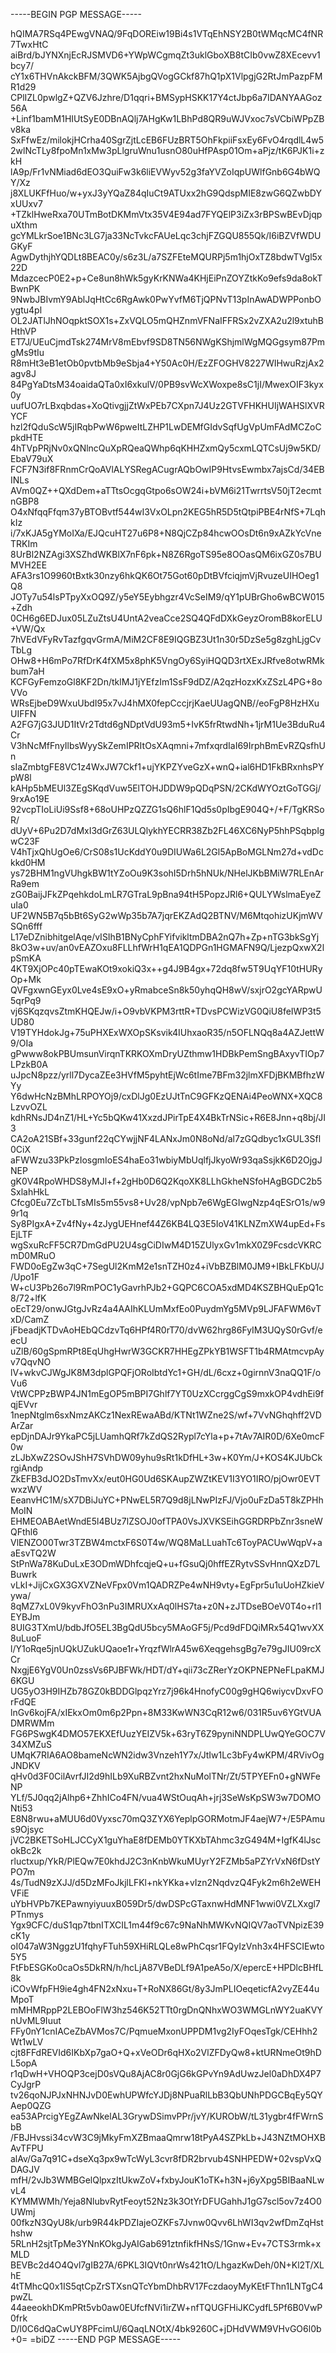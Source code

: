 -----BEGIN PGP MESSAGE-----

hQIMA7RSq4PEwgVNAQ/9FqDOREiw19Bi4s1VTqEhNSY2B0tWMqcMC4fNR7TwxHtC
aiBrd/bJYNXnjEcRJSMVD6+YWpWCgmqZt3uklGboXB8tCIb0vwZ8XEcevv1bcy7/
cY1x6THVnAkckBFM/3QWK5AjbgQVogGCkf87hQ1pX1VlpgjG2RtJmPazpFMR1d29
CPlIZL0pwlgZ+QZV6Jzhre/D1qqri+BMSypHSKK17Y4ctJbp6a7IDANYAAGoz56A
+Linf1bamM1HIUtSyE0DBnAQlj7AHgKw1LBhPd8QR9uWJVxoc7sVCbiWPpZBv8ka
SxFfwEz/milokjHCrha40SgrZjtLcEB6FUzBRT5OhFkpiiFsxEy6FvO4rqdlL4w5
2wlNcTLy8fpoMn1xMw3pLlgruWnu1usnO80uHfPAsp01Om+aPjz/tK6PJK1i+zkH
lA9p/Fr1vNMiad6dEO3QuiFw3k6liEVWyv52g3faYVZoIqpUWlfGnb6G4bWQY/Xz
j8XLUKFfHuo/w+yxJ3yYQaZ84qIuCt9ATUxx2hG9QdspMIE8zwG6QZwbDYxUUxv7
+TZklHweRxa70UTmBotDKMmVtx35V4E94ad7FYQElP3iZx3rBPSwBEvDjqpuXthm
gcYMLkrSoe1BNc3LG7ja33NcTvkcFAUeLqc3chjFZGQU855Qk/I6iBZVfWDUGKyF
AgwDythjhYQDLt8BEAC0y/s6z3L/a7SZFEteMQURPj5m1hjOxTZ8bdwTVgl5x22D
MdazcecP0E2+p+Ce8un8hWk5gyKrKNWa4KHjEiPnZOYZtkKo9efs9da8okTBwnPK
9NwbJBIvmY9AblJqHtCc6RgAwk0PwYvfM6TjQPNvT13pInAwADWPPonbOygtu4pl
OL2JATlJhNOqpktSOX1s+ZxVQLO5mQHZnmVFNaIFFRSx2vZXA2u2l9xtuhBHthVP
ET7J/UEuCjmdTsk274MrV8mEbvf9SD8TN56NWgKShjmlWgMQGgsym87PmgMs9tIu
R8mHt3eB1etOb0pvtbMb9eSbja4+Y50Ac0H/EzZFOGHV8227WIHwuRzjAx2agv8J
84PgYaDtsM34oaidaQTa0xI6xkulV/0PB9svWcXWoxpe8sC1jI/MwexOIF3kyx0y
uufUO7rLBxqbdas+XoQtivgjjZtWxPEb7CXpn7J4Uz2GTVFHKHUIjWAHSlXVRYCF
hzl2fQduScW5jIRqbPwW6pweItLZHP1LwDEMfGIdvSqfUgVpUmFAdMCZoCpkdHTE
4hTVpPRjNv0xQNlncQuXpRQeaQWhp6qKHHZxmQy5cxmLQTCsUj9w5KD/EbaV79uX
FCF7N3if8FRnmCrQoAVlALYSRegACugrAQbOwIP9HtvsEwmbx7ajsCd/34EBINLs
AVm0QZ++QXdDem+aTTtsOcgqGtpo6sOW24i+bVM6i21TwrrtsV50jT2ecmtnGBP8
O4xNfqqFfqm37yBTOBvtf544wI3VxOLpn2KEG5hR5D5tQtpiPBE4rNfS+7LqhkIz
i/7xKJA5gYMoIXa/EJQcuHT27u6P8+N8QjCZp84hcwOOsDt6n9xAZkYcVneTRKIm
8UrBl2NZAgi3XSZhdWKBlX7nF6pk+N8Z6RgoTS95e8OOasQM6ixGZ0s7BUMVH2EE
AFA3rs1O9960tBxtk30nzy6hkQK6Ot75Got60pDtBVfciqjmVjRvuzeUIHOeg1Q8
JOTy7u54lsPTpyXxOQ9Z/y5eY5Eybhgzr4VcSeIM9/qY1pUBrGho6wBCW015+Zdh
0CH6g6EDJux05LZuZtsU4UntA2veaCce2SQ4QFdDXkGeyzOromB8korELU+VW/Qx
7hVEdVFyRvTazfgqvGrmA/MiM2CF8E9IQGBZ3Ut1n30r5DzSe5g8zghLjgCvTbLg
OHw8+H6mPo7RfDrK4fXM5x8phK5VngOy6SyiHQQD3rtXExJRfve8otwRMkbum7aH
KCFGyFemzoGl8KF2Dn/tklMJ1jYEfzIm1SsF9dDZ/A2qzHozxKxZSzL4PG+8oVVo
WRsEjbeD9WxuUbdI95x7vJ4hMX0fepCccjrjKaeUUagQNB//eoFgP8HzHXuUIFFN
A2FG7jG3JUD1ItVr2Tdtd6gNDptVdU93m5+IvK5frRtwdNh+1jrM1Ue3BduRu4Cr
V3hNcMfFnyIlbsWyySkZemIPRItOsXAqmni+7mfxqrdIaI69IrphBmEvRZQsfhUn
sIaZmbtgFE8VC1z4WxJW7Ckf1+ujYKPZYveGzX+wnQ+ial6HD1FkBRxnhsPYpW8l
kAHp5bMEUl3ZEgSKqdVuw5ElTOHJDDW9pQDqPSN/2CKdWYOztGoTGGj/9rxAo19E
92vcpTIoLiUi9Ssf8+68oUHPzQZZG1sQ6hlF1Qd5s0pIbgE904Q+/+F/TgKRSoR/
dUyV+6Pu2D7dMxI3dGrZ63ULQlykhYECRR38Zb2FL46XC6NyP5hhPSqbpIgwC23F
V4hTjxQhUgOe6/CrS08s1UcKddY0u9DIUWa6L2Gl5ApBoMGLNm27d+vdDckkd0HM
ys72BHM1ngVUhgkBW1tYZoOu9K3sohI5Drh5hNUk/NHelJKbBMiW7RLEnArRa9em
zG0BaijJFkZPqehkdoLmLR7GTraL9pBna94tH5PopzJRl6+QULYWslmaEyeZuIa0
UF2WN5B7q5bBt6SyG2wWp35b7A7jqrEKZAdQ2BTNV/M6MtqohizUKjmWVSQn6fff
L17eDZnibhitgelAqe/vISIhB1BNyCphFYifvikltmDBA2nQ7h+Zp+nTG3bkSgYj
8kO3w+uv/an0vEAZOxu8FLLhfWrH1qEA1QDPGn1HGMAFN9Q/LjezpQxwX2lpSmKA
4KT9XjOPc40pTEwaKOt9xokiQ3x++g4J9B4gx+72dq8fw5T9UqYF10tHURyOp+Mk
QVFgxwnGEyx0Lve4sE9xO+yRmabceSn8k50yhqQH8wV/sxjrO2gcYARpwU5qrPq9
vj6SKqzqvsZtmKHQEJw/i+O9vbVKPM3rttR+TDvsPCWizVG0QiU8feIWP3t5UD80
V19TYHdokJg+75uPHXExWXOpSKsvik4IUhxaoR35/n5OFLNQq8a4AZJettW9/OIa
gPwww8okPBUmsunVirqnTKRKOXmDryUZthmw1HDBkPemSngBAxyvTIOp7LPzkB0A
uJpcN8pzz/yrll7DycaZEe3HVfM5pyhtEjWc6tIme7BFm32jlmXFDjBKMBfhzWYy
Y6dwHcNzBMhLRPOYOj9/cxDlJg0EzUJtTnC9GFKzQENAi4PeoWNX+XQC8LzvvOZL
kdhRNsJD4nZ1/HL+Yc5bQKw41XxzdJPirTpE4X4BkTrNSic+R6E8Jnn+q8bj/JI3
CA2oA21SBf+33gunf22qCYwjjNF4LANxJm0N8oNd/al7zGQdbyc1xGUL3Sfl0CiX
aFWWzu33PkPzIosgmIoES4haEo31wbiyMbUqlfjJkyoWr93qaSsjkK6D2OjgJNEP
gK0V4RpoWHDS8yMJl+f+2gHb0D6Q2KqoXK8LLhGkheNSfoHAgBGDC2b5SxlahHkL
Cfcg0Eu7ZcTbLTsMIs5m55vs8+Uv28/vpNpb7e6WgEGIwgNzp4qESrO1s/w99r1q
Sy8PIgxA+Zv4fNy+4zJygUEHnef44Z6KB4LQ3E5IoV41KLNZmXW4upEd+FsEjLTF
wgSxuRcFF5CR7DmGdPU2U4sgCiDIwM4D15ZUlyxGv1mkX0Z9FcsdcVKRCmD0MRuO
FWD0oEgZw3qC+7SegUl2KmM2e1snTZH0z4+iVbBZBlM0JM9+IBkLFKbU/J/Upo1F
W+cU3Pb26o7l9RmPOC1yGavrhPJb2+GQPC6COA5xdMD4KSZBHQuEpQ1c8/72+lfK
oEcT29/onwJGtgJvRz4a4AAIhKLUmMxfEo0PuydmYg5MVp9LJFAFWM6vTxD/CamZ
jFbeadjKTDvAoHEbQCdzvTq6HPf4R0rT70/dvW62hrg86FyIM3UQyS0rGvf/eecU
uZlB/60gSpmRPt8EqUhgHwrW3GCKR7HHEgZPkYB1WSFT1b4RMAtmcvpAyv7QqvNO
lV+wkvCJWgJK8M3dplGPQFjORoIbtdYc1+GH/dL/6cxz+0girnnV3naQQ1F/oVu6
VtWCPPzBWP4JN1mEgOP5mBPI7Ghlf7YT0UzXCcrggCgS9mxkOP4vdhEi9fqjEVvr
1nepNtglm6sxNmzAKCz1NexREwaABd/KTNt1WZne2S/wf+7VvNGhqhff2VDArZar
epDjnDAJr9YkaPC5jLUamhQRf7kZdQS2Rypl7cYla+p+7tAv7AIR0D/6Xe0mcF0w
zLJbXwZ2SOvJShH7SVhDW09yhu9sRt1kDfHL+3w+K0Ym/J+KOS4KJUbCkrgiAndp
ZkEFB3dJO2DsTmvXx/eut0HG0Ud6SKAupZWZtKEV1I3YO1IRO/pjOwr0EVTwxzWV
EeanvHC1M/sX7DBiJuYC+PNwEL5R7Q9d8jLNwPIzFJ/Vjo0uFzDa5T8kZPHhMoIN
EHMEOABAetWndE5l4BUz7lZSOJ0ofTPA0VsJXVKSEihGGRDRPbZnr3sneWQFthl6
VlENZO00Twr3TZBW4mctxF6S0T4w/WQ8MaLLuahTc6ToyPACUwWqpV+aaEsvTQ2W
StPnWa78KuDuLxE3ODmWDhfcqjeQ+u+fGsuQj0hffEZRytvSSvHnnQXzD7LBuwrk
vLkI+JijCxGX3GXVZNeVFpx0Vm1QADRZPe4wNH9vty+EgFpr5u1uUoHZkieVywa/
8qMZ7xL0V9kyvFhO3nPu3IMRUXxAq0lHS7ta+z0N+zJTDseBOeV0T4o+rI1EYBJm
8UIG3TXmU/bdbJfO5EL3BgQdU5bcy5MAoGF5j/Pcd9dFDQiMRx54Q1wvXX8uLuoF
l/Y1oRqe5jnUQkUZukUQaoe1r+YrqzfWlrA45w6XeqgehsgBg7e79gJIU09rcXCr
NxgjE6YgV0Un0zssVs6PJBFWk/HDT/dY+qii73cZRerYzOKPNEPNeFLpaKMJ6KGU
UG5yO3H9IHZb78GZ0kBDDGlpqzYrz7j96k4HnofyC00g9gHQ6wiycvDxvFOrFdQE
lnGv6kojFA/xIEkxOm0m6p2Ppn+8M33KwWN3CqR12w6/031R5uv6YGtVUADMRWMm
FG6PSwgK4DMO57EKXEfUuzYEIZV5k+63ryT6Z9pyniNNDPLUwQYeGOC7V34XMZuS
UMqK7RIA6AO8bameNcWN2idw3Vnzeh1Y7x/JtIw1Lc3bFy4wKPM/4RVivOgJNDKV
qHv0d3F0CilAvrfJI2d9hILb9XuRBZvnt2hxNuMolTNr/Zt/5TPYEFn0+gNWFeNP
YLf/5J0qq2jAlhp6+ZhhICo4FN/vua4WStOuqAh+jrj3SeWsKpSW3w7DOMONti53
E8N8rwu+aMUU6d0Vyxsc70mQ3ZYX6YeplpGORMotmJF4aejW7+/E5PAmus9Ojsyc
jVC2BKETSoHLJCCyX1guYhaE8fDEMb0YTKXbTAhmc3zG494M+IgfK4lJscokBc2k
rluctxup/YkR/PlEQw7E0khdJ2C3nKnbWkuMUyrY2FZMb5aPZYrVxN6fDstYPO7m
4s/TudN9zXJJ/d5DzMFoJkjlLFKl+nkYKka+vIzn2NqdvzQ4Fyk2m6h2eWEHVFiE
uYbHVPb7KEPawnyiyuuxB059Dr5/dwDSPcGTaxnwHdMNF1wwi0VZLXxgl7PTnmys
Ygx9CFC/duS1qp7tbnITXCIL1m44f9c67c9NaNhMWKvNQIQV7aoTVNpizE39cK1y
oI047aW3NggzU1fqhyFTuh59XHiRLQLe8wPhCqsr1FQyIzVnh3x4HFSCIEwto5Y5
FtFbESGKo0caOs5DkRN/h/hcLjA87VBeDLf9A1peA5o/X/epercE+HPDlcBHfL8k
iCOvWfpFH9ie4gh4FN2xNxu+T+RoNX86Gt/8y3JmPLIOeqeticfA2vyZE44uMpoT
mMHMRppP2LEBOoFlW3hz546K52TTt0rgDnQNhxWO3WMGLnWY2uaKVYnUvML9Iuut
FFy0nY1cnIACeZbAVMos7C/PqmueMxonUPPDM1vg2IyFOqesTgk/CEHhh2Wt1wLV
cjt8FFdREVId6IKbXp7gaO+Q+xVeODr6qHXo2VlZFDyQw8+ktURNmeOt9hDL5opA
r1qDwH+VHOQP3cejD0sVQu8AjAC8r0GjG6kGPvYn9AdUwzJel0aDhDX4P7CyJgrP
tv26qoNJPJxNHNJvD0EwhUPWfcYJDj8NPuaRlLbB3QbUNhPDGCBqEy5QYAep0QZG
ea53APrcigYEgZAwNkelAL3GrywDSimvPPr/jvY/KURObW/tL31ygbr4fFWrnSbB
/FBJHvssi34cvW3C9jMkyFmXZBmaaQmrw18tPyA4SZPkLb+J43NZtMOHXBAvTFPU
alAv/Ga7q91C+dseXq3px9wTcWyL3cvr8fDR2brvub4SNHPEDW+02vspVxQDAGJV
mfH/2vJb3WMBGelQlpxzItUkwZoV+fxbyJouK1oTK+h3N+j6yXpg5BIBaaNLwvL4
KYMMWMh/Yeja8NlubvRytFeoyt52Nz3k3OtYrDFUGahhJ1gG7scl5ov7z4O0UWmj
00fkzN3QyU8k/urb9R44kPDZIajeOZKFs7Jvnw0Qvv6LhWI3qv2wfDmZqHsthshw
5RLnH2sjtTpMe3YNnKOkgJyAIGab691ztnfikfHNsS/1Gnw+Ev+7CTS3rmk+xMLD
BEVBc2d4O4Qvl7gIB27A/6PKL3IQVt0nrWs421tO/LhgazKwDeh/0N+Kl2T/XLhE
4tTMhcQ0x1IS5qtCpZrSTXsnQTcYbmDhbRV17FczdaoyMyKEtFThn1LNTgC4pwZL
44aeeokhDKmPRt5vb0aw0EUfcfNVi1irZW+nfTQUGFHiJKCydfL5Pf6B0VwP0frk
D/l0C6dQaCwUY8PFcimU/6QaqLNOtX/4bk9260C+jDHdVWM9VHvGO6l0b+0=
=biDZ
-----END PGP MESSAGE-----
